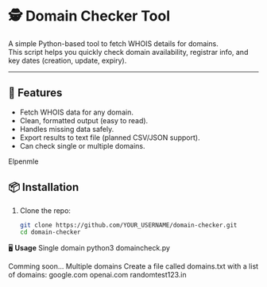# 🕵️ Domain Checker Tool

A simple Python-based tool to fetch WHOIS details for domains.  
This script helps you quickly check domain availability, registrar info, and key dates (creation, update, expiry).

---

## 🚀 Features
- Fetch WHOIS data for any domain.
- Clean, formatted output (easy to read).
- Handles missing data safely.
- Export results to text file (planned CSV/JSON support).
- Can check single or multiple domains.

Elpenmle 

## 📦 Installation

1. Clone the repo:
   ```bash
   git clone https://github.com/YOUR_USERNAME/domain-checker.git
   cd domain-checker
   
🖥 **Usage**
Single domain
python3 domaincheck.py

Comming soon...
Multiple domains
Create a file called domains.txt with a list of domains:
google.com
openai.com
randomtest123.in

